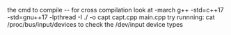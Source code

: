 the cmd to compile -- for cross compilation look at -march
g++ -std=c++17 -std=gnu++17 -lpthread -I ./ -o capt capt.cpp main.cpp
try runnning:
cat /proc/bus/input/devices
to check the /dev/input device types
